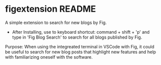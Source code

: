 # figextension README

A simple extension to search for new blogs by Fig.

-   After Installing, use to keyboard shortcut: command + shift + 'p' and type in 'Fig Blog Search' to search for all blogs published by Fig.

Purpose: When using the integreated terminal in VSCode with Fig, it could be useful to search for new blog posts that highlight new features and help with familiarizing oneself with the software.
